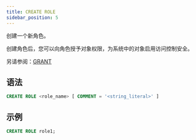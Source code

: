 ```yaml
---
title: CREATE ROLE
sidebar_position: 5
---
```


创建一个新角色。

创建角色后，您可以向角色授予对象权限，为系统中的对象启用访问控制安全。

另请参阅：[GRANT](10-grant.md)

## 语法

```sql
CREATE ROLE <role_name> [ COMMENT = '<string_literal>' ]
```
## 示例

```sql
CREATE ROLE role1;
```